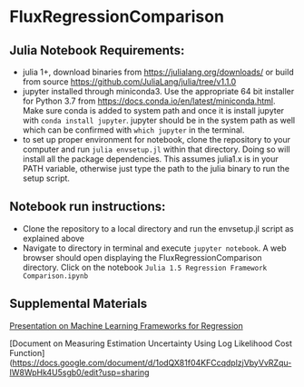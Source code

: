 # FluxRegressionComparison
 
## Julia Notebook Requirements:
- julia 1+, download binaries from https://julialang.org/downloads/ or build from source https://github.com/JuliaLang/julia/tree/v1.1.0
- jupyter installed through miniconda3.  Use the appropriate 64 bit installer for Python 3.7 from https://docs.conda.io/en/latest/miniconda.html.  Make sure conda is added to system path and once it is install jupyter with `conda install jupyter`.  jupyter should be in the system path as well which can be confirmed with `which jupyter` in the terminal.
- to set up proper environment for notebook, clone the repository to your computer and run `julia envsetup.jl` within that directory.  Doing so will install all the package dependencies.  This assumes julia1.x is in your PATH variable, otherwise just type the path to the julia binary to run the setup script.

## Notebook run instructions:
- Clone the repository to a local directory and run the envsetup.jl script as explained above
- Navigate to directory in terminal and execute `jupyter notebook`.  A web browser should open displaying the FluxRegressionComparison directory.  Click on the notebook `Julia 1.5 Regression Framework Comparison.ipynb`

## Supplemental Materials
[Presentation on Machine Learning Frameworks for Regression](https://docs.google.com/presentation/d/1OKBLcoZZ4BLgC-uGO7ok5Tfil8Uw0W_FBoDEUw59kT4/edit?usp=sharing)

[Document on Measuring Estimation Uncertainty Using Log Likelihood Cost Function](https://docs.google.com/document/d/1odQX81f04KFCcqdplzjVbyVvRZqu-IW8WpHk4U5sgb0/edit?usp=sharing